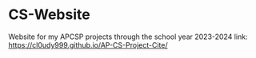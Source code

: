 # CS-Website
Website for my APCSP projects through the school year 2023-2024 link: https://cl0udy999.github.io/AP-CS-Project-Cite/
